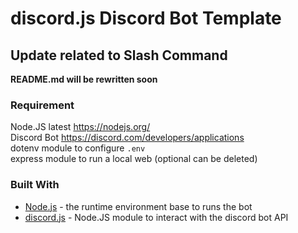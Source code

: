 # discord.js Discord Bot Template
## Update related to Slash Command
**README.md will be rewritten soon**

### Requirement
Node.JS latest https://nodejs.org/<br>
Discord Bot https://discord.com/developers/applications<br>
dotenv module to configure ```.env```<br>
express module to run a local web (optional can be deleted)<be>

### Built With
- [Node.js](https://nodejs.org/en/) - the runtime environment base to runs the bot <br>
- [discord.js](https://discord.js.org/) - Node.JS module to interact with the discord bot API

